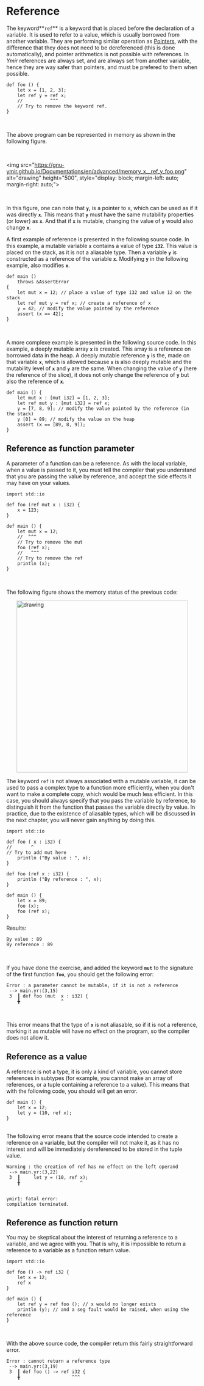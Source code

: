 # Reference

The keyword**`ref`** is a keyword that is placed before the
declaration of a variable. It is used to refer to a value, which is
usually borrowed from another variable. They are performing similar
operation as
[Pointers](https://gnu-ymir.github.io/Documentations/en/primitives/types.html#pointers),
with the difference that they does not need to be dereferenced (this
is done automatically), and pointer arithmetics is not possible with
references. In *Ymir* references are always set, and are always set
from another variable, hence they are way safer than pointers, and
must be prefered to them when possible.
 
```ymir
def foo () {
	let x = [1, 2, 3];
	let ref y = ref x;
	//          ^^^    
	// Try to remove the keyword ref.
}
```

<br>

The above program can be represented in memory as shown in the
following figure.

<br>

<img src="https://gnu-ymir.github.io/Documentations/en/advanced/memory_x__ref_y_foo.png" alt="drawing" height="500", style="display: block; margin-left: auto;  margin-right: auto;">

<br>


In this figure, one can note that **`y`**, is a pointer to x, which
can be used as if it was directly **`x`**. This means that **`y`**
must have the same mutability properties (or lower) as **`x`**. And
that if **`x`** is mutable, changing the value of **`y`** would also
change **`x`**.

A first example of reference is presented in the following source
code. In this example, a mutable variable **`x`** contains a value of
type **`i32`**. This value is placed on the stack, as it is not a
aliasable type. Then a variable **`y`** is constructed as a reference
of the variable **`x`**. Modifying **`y`** in the following example, also
modifies **`x`**.

```ymir
def main ()
    throws &AssertError
{
    let mut x = 12; // place a value of type i32 and value 12 on the stack
    let ref mut y = ref x; // create a reference of x
    y = 42; // modify the value pointed by the reference
    assert (x == 42);
}
```

<br>

A more complexe example is presented in the following source code. In
this example, a deeply mutable array **`x`** is created. This array is
a reference on borrowed data in the heap. A deeply mutable reference
**`y`** is the, made on that variable **`x`**, which is allowed
because **`x`** is also deeply mutable and the mutability level of
**`x`** and **`y`** are the same. When changing the value of **`y`**
(here the reference of the slice), it does not only change the
reference of **`y`** but also the reference of **`x`**.

```ymir
def main () {
	let mut x : [mut i32] = [1, 2, 3];
	let ref mut y : [mut i32] = ref x;
	y = [7, 8, 9]; // modify the value pointed by the reference (in the stack)
	y [0] = 89; // modify the value on the heap
	assert (x == [89, 8, 9]); 
}
```


## Reference as function parameter

A parameter of a function can be a reference. As with the local
variable, when a value is passed to it, you must tell the compiler
that you understand that you are passing the value by reference, and
accept the side effects it may have on your values.


```ymir
import std::io

def foo (ref mut x : i32) {
	x = 123;
}

def main () {
	let mut x = 12;
	//  ^^^
	// Try to remove the mut
	foo (ref x);
	//   ^^^
	// Try to remove the ref
	println (x); 
}
```

<br>

The following figure shows the memory status of the previous code:

<img src="https://gnu-ymir.github.io/Documentations/en/advanced/memory_x_main_ref_x_foo.png" alt="drawing" width="450" style="display: block; margin-left: auto;  margin-right: auto;">

The keyword `ref` is not always associated with a mutable variable, it
can be used to pass a complex type to a function more efficiently,
when you don't want to make a complete copy, which would be much less
efficient. In this case, you should always specify that you pass the
variable by reference, to distinguish it from the function that passes
the variable directly by value. In practice, due to the existence of
aliasable types, which will be discussed in the next chapter, you will
never gain anything by doing this.

```ymir
import std::io

def foo ( x : i32) {
//       ^
// Try to add mut here
	println ("By value : ", x);
}

def foo (ref x : i32) {
	println ("By reference : ", x);
}

def main () {
	let x = 89;
	foo (x);
	foo (ref x);
}
```
Results:
```
By value : 89
By reference : 89
```

<br>

If you have done the exercise, and added the keyword **`mut`** to the
signature of the first function **`foo`**, you should get the following
error: 

```error
Error : a parameter cannot be mutable, if it is not a reference
 --> main.yr:(3,15)
 3  ┃ def foo (mut  x : i32) {
    ╋               ^

```

<br>

This error means that the type of **`x`** is not aliasable, so if it is not
a reference, marking it as mutable will have no effect on the program,
so the compiler does not allow it.

## Reference as a value 

A reference is not a type, it is only a kind of variable, you cannot
store references in subtypes (for example, you cannot make an array of
references, or a tuple containing a reference to a value). This means
that with the following code, you should will get an error.

```ymir 
def main () {
	let x = 12;
	let y = (10, ref x);
}
```

<br> The following error means that the source code intended to create
a reference on a variable, but the compiler will not make it, as it
has no interest and will be immediately dereferenced to be stored in
the tuple value.

```error
Warning : the creation of ref has no effect on the left operand
 --> main.yr:(3,22)
 3  ┃     let y = (10, ref x);
    ╋                      ^


ymir1: fatal error: 
compilation terminated.
```

## Reference as function return

You may be skeptical about the interest of returning a reference to a
variable, and we agree with you. That is why, it is impossible to
return a reference to a variable as a function return value. 

```ymir
import std::io

def foo () -> ref i32 {
	let x = 12;
	ref x
}

def main () {
	let ref y = ref foo (); // x would no longer exists
	println (y); // and a seg fault would be raised, when using the reference
}
```

<br>

With the above source code, the compiler return this fairly straightforward error.

```error
Error : cannot return a reference type
 --> main.yr:(3,19)
 3  ┃ def foo () -> ref i32 {
    ╋                   ^^^

```
